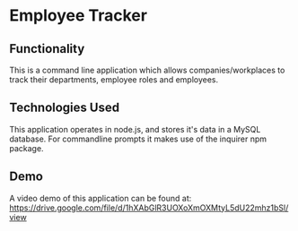 # Employee Tracker

## Functionality

This is a command line application which allows companies/workplaces to track their departments, employee roles and employees.

## Technologies Used

This application operates in node.js, and stores it's data in a MySQL database. For commandline prompts it makes use of the inquirer npm package.

## Demo

A video demo of this application can be found at:
https://drive.google.com/file/d/1hXAbGlR3UOXoXmOXMtyL5dU22mhz1bSl/view